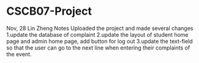 # CSCB07-Project

Nov, 28 Lin Zheng Notes
Uploaded the project and made several changes
1.update the database of complaint
2.update the layout of student home page and admin home page, add button for log out
3.update the text-field so that the user can go to the next line when entering their complaints of the event.
